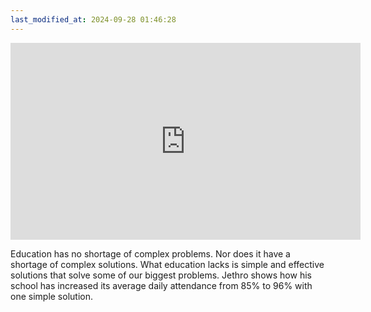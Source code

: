 ```yaml
---
last_modified_at: 2024-09-28 01:46:28
---
```



<iframe width="560" height="315" src="https://www.youtube.com/embed/Xz_zKCgCLnQ?si=LE1yk_ReOroFt58y" title="YouTube video player" frameborder="0" allow="accelerometer; autoplay; clipboard-write; encrypted-media; gyroscope; picture-in-picture; web-share" referrerpolicy="strict-origin-when-cross-origin" allowfullscreen></iframe>

Education has no shortage of complex problems. Nor does it have a shortage of complex solutions. What education lacks is simple and effective solutions that solve some of our biggest problems. Jethro shows how his school has increased its average daily attendance from 85% to 96% with one simple solution.